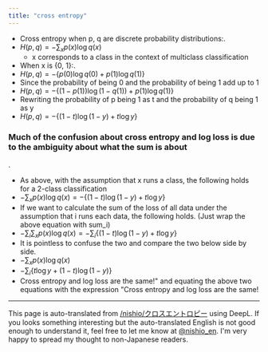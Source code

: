 ```yaml
---
title: "cross entropy"
---
```


- Cross entropy when p, q are discrete probability distributions:.
- $H(p,q) = -\sum_x p(x) \log q(x)$
    - x corresponds to a class in the context of multiclass classification
- When x is {0, 1}:.
- $H(p, q) = -\{ p(0)\log q(0) + p(1)\log q(1) \}$
- Since the probability of being 0 and the probability of being 1 add up to 1
- $H(p, q) = -\{ (1 - p(1))\log (1 - q(1)) + p(1)\log q(1) \}$
- Rewriting the probability of p being 1 as t and the probability of q being 1 as y
- $H(p, q) = -\{ (1 - t)\log (1 - y) + t \log y \}$

### Much of the confusion about cross entropy and log loss is due to the ambiguity about what the sum is about
.
- As above, with the assumption that x runs a class, the following holds for a 2-class classification
- $-\sum_x p(x) \log q(x) = -\{ (1 - t)\log (1 - y) + t \log y \}$
- If we want to calculate the sum of the loss of all data under the assumption that i runs each data, the following holds. (Just wrap the above equation with sum_i)
- $-\sum_i \sum_x p(x) \log q(x) = -\sum_i \{ (1 - t)\log (1 - y) + t \log y \}$
- It is pointless to confuse the two and compare the two below side by side.
- $-\sum_x p(x) \log q(x)$
- $-\sum_i \{t \log y + (1 - t)\log (1 - y)\}$
- Cross entropy and log loss are the same!" and equating the above two equations with the expression "Cross entropy and log loss are the same!
---
This page is auto-translated from [/nishio/クロスエントロピー](https://scrapbox.io/nishio/クロスエントロピー) using DeepL. If you looks something interesting but the auto-translated English is not good enough to understand it, feel free to let me know at [@nishio_en](https://twitter.com/nishio_en). I'm very happy to spread my thought to non-Japanese readers.